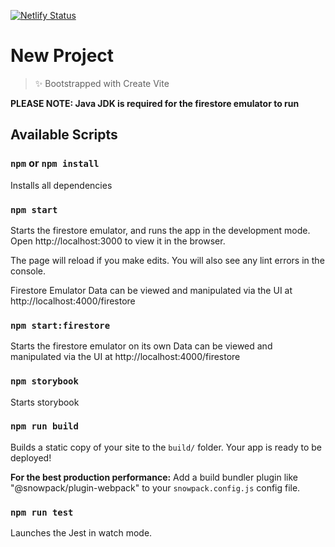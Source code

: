 [![Netlify Status](https://api.netlify.com/api/v1/badges/a9260dd6-286e-4e38-8ef8-619854c2b4c4/deploy-status)](https://app.netlify.com/sites/osrg/deploys)
# New Project

> ✨ Bootstrapped with Create Vite

**PLEASE NOTE: Java JDK is required for the firestore emulator to run**

## Available Scripts

### `npm` or `npm install`

Installs all dependencies

### `npm start`

Starts the firestore emulator, and runs the app in the development mode.
Open http://localhost:3000 to view it in the browser.

The page will reload if you make edits.
You will also see any lint errors in the console.

Firestore Emulator Data can be viewed and manipulated via the UI at http://localhost:4000/firestore

### `npm start:firestore`

Starts the firestore emulator on its own
Data can be viewed and manipulated via the UI at http://localhost:4000/firestore

### `npm storybook`

Starts storybook

### `npm run build`

Builds a static copy of your site to the `build/` folder.
Your app is ready to be deployed!

**For the best production performance:** Add a build bundler plugin like "@snowpack/plugin-webpack" to your `snowpack.config.js` config file.

### `npm run test`

Launches the Jest in watch mode.
